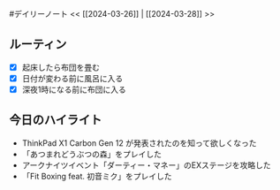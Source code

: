 #デイリーノート
<< [[2024-03-26]] | [[2024-03-28]] >>
## ルーティン
- [x] 起床したら布団を畳む
- [x] 日付が変わる前に風呂に入る
- [x] 深夜1時になる前に布団に入る
## 今日のハイライト
- ThinkPad X1 Carbon Gen 12 が発表されたのを知って欲しくなった
- 「あつまれどうぶつの森」をプレイした
- アークナイツイベント「ダーティー・マネー」のEXステージを攻略した
- 「Fit Boxing feat. 初音ミク」をプレイした
